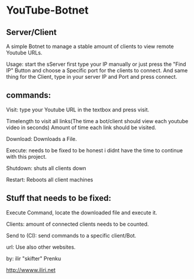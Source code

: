 # YouTube-Botnet
Server/Client
-----------------------------------
A simple Botnet to manage a stable amount of clients to view remote Youtube URLs.

Usage: start the sServer first type your IP manually or just press the "Find IP" Button and choose a Specific port for 
the clients to connect.
And same thing for the Client, type in your server IP and Port and press connect.

commands:
-----------------------------------------------------------
Visit: type your Youtube URL in the textbox and press visit.

Timelength to visit all links(The time a bot/client should view each youtube video in seconds)
Amount of time each link should be visited.


Download: Downloads a File.

Execute: needs to be fixed to be honest i didnt have the time to continue with this project.

Shutdown: shuts all clients down

Restart: Reboots all client machines


Stuff that needs to be fixed:
-----------------------------
Execute Command, locate the downloaded file and execute it.

Clients: amount of connected clients needs to be counted.

Send to (Cl): send commands to a specific client/Bot.

url: Use also other websites.


by: ilir "skifter" Prenku

http://wwww.iliri.net
